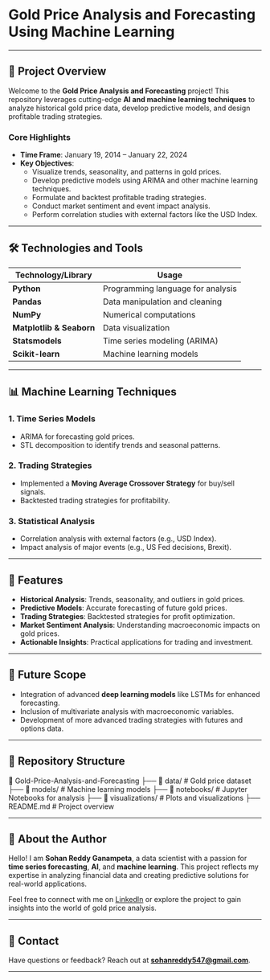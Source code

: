 # **Gold Price Analysis and Forecasting Using Machine Learning**

---

## **📖 Project Overview**

Welcome to the **Gold Price Analysis and Forecasting** project! This repository leverages cutting-edge **AI and machine learning techniques** to analyze historical gold price data, develop predictive models, and design profitable trading strategies.

### **Core Highlights**
- **Time Frame**: January 19, 2014 – January 22, 2024
- **Key Objectives**:
  - Visualize trends, seasonality, and patterns in gold prices.
  - Develop predictive models using ARIMA and other machine learning techniques.
  - Formulate and backtest profitable trading strategies.
  - Conduct market sentiment and event impact analysis.
  - Perform correlation studies with external factors like the USD Index.

---

## **🛠 Technologies and Tools**

| **Technology/Library** | **Usage** |
|-------------------------|-----------|
| **Python**             | Programming language for analysis |
| **Pandas**             | Data manipulation and cleaning |
| **NumPy**              | Numerical computations |
| **Matplotlib & Seaborn** | Data visualization |
| **Statsmodels**        | Time series modeling (ARIMA) |
| **Scikit-learn**       | Machine learning models |

---

## **📊 Machine Learning Techniques**

### **1. Time Series Models**
- ARIMA for forecasting gold prices.
- STL decomposition to identify trends and seasonal patterns.

### **2. Trading Strategies**
- Implemented a **Moving Average Crossover Strategy** for buy/sell signals.
- Backtested trading strategies for profitability.

### **3. Statistical Analysis**
- Correlation analysis with external factors (e.g., USD Index).
- Impact analysis of major events (e.g., US Fed decisions, Brexit).

---

## **🚀 Features**

- **Historical Analysis**: Trends, seasonality, and outliers in gold prices.
- **Predictive Models**: Accurate forecasting of future gold prices.
- **Trading Strategies**: Backtested strategies for profit optimization.
- **Market Sentiment Analysis**: Understanding macroeconomic impacts on gold prices.
- **Actionable Insights**: Practical applications for trading and investment.

---

## **🔮 Future Scope**
- Integration of advanced **deep learning models** like LSTMs for enhanced forecasting.
- Inclusion of multivariate analysis with macroeconomic variables.
- Development of more advanced trading strategies with futures and options data.

---

## **📂 Repository Structure**
📁 Gold-Price-Analysis-and-Forecasting
├── 📂 data/          # Gold price dataset
├── 📂 models/        # Machine learning models
├── 📂 notebooks/     # Jupyter Notebooks for analysis
├── 📂 visualizations/ # Plots and visualizations
├── README.md         # Project overview

---

## **👤 About the Author**

Hello! I am **Sohan Reddy Ganampeta**, a data scientist with a passion for **time series forecasting**, **AI**, and **machine learning**. This project reflects my expertise in analyzing financial data and creating predictive solutions for real-world applications.

Feel free to connect with me on [LinkedIn](https://www.linkedin.com/in/sohan-reddy-g/) or explore the project to gain insights into the world of gold price analysis.

---

## **📧 Contact**

Have questions or feedback? Reach out at **sohanreddy547@gmail.com**.

---
